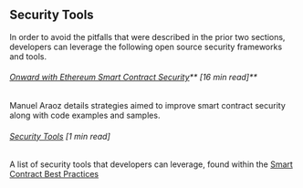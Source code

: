 ## Security Tools

In order to avoid the pitfalls that were described in the prior two sections, developers can leverage the following open source security frameworks and tools.

###### [Onward with Ethereum Smart Contract Security](https://blog.zeppelin.solutions/onward-with-ethereum-smart-contract-security-97a827e47702)** \[16 min read\]**

Manuel Araoz details strategies aimed to improve smart contract security along with code examples and samples.

###### [Security Tools](https://consensys.github.io/smart-contract-best-practices/security_tools/) \[1 min read\]

A list of security tools that developers can leverage, found within the [Smart Contract Best Practices](https://consensys.github.io/smart-contract-best-practices/)

